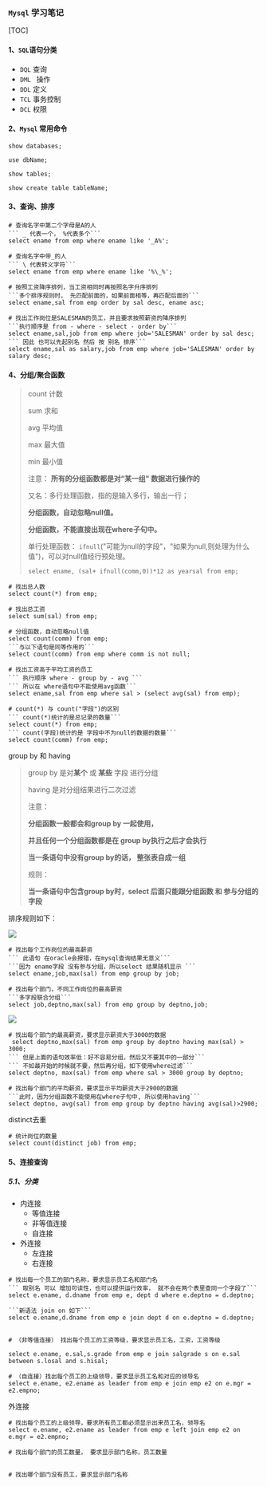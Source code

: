 ### `Mysql` 学习笔记

[TOC]

#### 1、`SQL`语句分类

- `DQL` 查询
- `DML ` 操作
- `DDL` 定义
- `TCL` 事务控制
- `DCL` 权限

#### 2、`Mysql` 常用命令

```mysql
show databases;

use dbName;

show tables;

show create table tableName;

```

#### 3、查询、排序

~~~mysql
# 查询名字中第二个字母是A的人
``` _ 代表一个， %代表多个```
select ename from emp where ename like '_A%';

# 查询名字中带_的人
``` \ 代表转义字符```
select ename from emp where ename like '%\_%';

# 按照工资降序排列，当工资相同时再按照名字升序排列
```多个排序规则时， 先匹配前面的，如果前面相等，再匹配后面的```
select ename,sal from emp order by sal desc, ename asc;

# 找出工作岗位是SALESMAN的员工，并且要求按照薪资的降序排列
```执行顺序是 from - where - select - order by```
select ename,sal,job from emp where job='SALESMAN' order by sal desc;
``` 因此 也可以先起别名 然后 按 别名 排序```
select ename,sal as salary,job from emp where job='SALESMAN' order by salary desc;

~~~

#### 4、分组/聚合函数

> count 计数
>
> sum 求和
>
> avg 平均值
>
> max 最大值
>
> min 最小值
>
> 注意： **所有的分组函数都是对“某一组" 数据进行操作的**
>
> 又名：多行处理函数，指的是输入多行，输出一行；
>
> **分组函数，自动忽略null值。**
>
> **分组函数，不能直接出现在where子句中。**
>
> 单行处理函数： `ifnull`("可能为null的字段"，"如果为null,则处理为什么值")，可以对null值经行预处理。
>
> `select ename, (sal+ ifnull(comm,0))*12 as yearsal from emp;`

~~~mysql
# 找出总人数
select count(*) from emp;

# 找出总工资
select sum(sal) from emp;

# 分组函数，自动忽略null值
select count(comm) from emp;
```与以下语句是同等作用的```
select count(comm) from emp where comm is not null;

# 找出工资高于平均工资的员工
``` 执行顺序 where - group by - avg ```
``` 所以在 where语句中不能使用avg函数```
select ename,sal from emp where sal > (select avg(sal) from emp);

# count(*) 与 count("字段")的区别
``` count(*)统计的是总记录的数量```
select count(*) from emp;
``` count(字段)统计的是 字段中不为null的数据的数量```
select count(comm) from emp;
~~~

group by 和 having

> group by 是对**某个** 或 **某些** 字段 进行分组
>
> having 是对分组结果进行二次过滤
>
> 注意：
>
> **分组函数一般都会和group by 一起使用，**
>
> **并且任何一个分组函数都是在 group by执行之后才会执行**
>
> **当一条语句中没有group by的话， 整张表自成一组**
>
> 规则：
>
> **当一条语句中包含group by时，select 后面只能跟分组函数 和 参与分组的字段**
>
> 





排序规则如下：

![](https://mkdown-1256191338.cos.ap-beijing.myqcloud.com/20200818153132.png)

~~~mysql
# 找出每个工作岗位的最高薪资
``` 此语句 在oracle会报错，在mysql查询结果无意义```
```因为 ename字段 没有参与分组，所以select 结果随机显示 ```
select ename,job,max(sal) from emp group by job;

# 找出每个部门，不同工作岗位的最高薪资
```多字段联合分组```
select job,deptno,max(sal) from emp group by deptno,job;

~~~

![](https://mkdown-1256191338.cos.ap-beijing.myqcloud.com/20200818161431.png)

~~~mysql
# 找出每个部门的最高薪资，要求显示薪资大于3000的数据
 select deptno,max(sal) from emp group by deptno having max(sal) > 3000;
``` 但是上面的语句效率低：好不容易分组，然后又不要其中的一部分```
``` 不如最开始的时候就不要，然后再分组，如下使用where过滤```
select deptno, max(sal) from emp where sal > 3000 group by deptno;

# 找出每个部门的平均薪资，要求显示平均薪资大于2900的数据
```此时，因为分组函数不能使用在where子句中, 所以使用having```
select deptno, avg(sal) from emp group by deptno having avg(sal)>2900;
~~~

distinct去重

```mysql
# 统计岗位的数量
select count(distinct job) from emp;
```

#### 5、连接查询

##### 5.1、分类

- 内连接
  - 等值连接
  - 非等值连接
  - 自连接
- 外连接
  - 左连接
  - 右连接

~~~mysql
# 找出每一个员工的部门名称，要求显示员工名和部门名
``` 取别名 可以 增加可读性，也可以提供运行效率， 就不会在两个表里查同一个字段了```
select e.ename, d.dname from emp e, dept d where e.deptno = d.deptno;

```新语法 join on 如下```
select e.ename,d.dname from emp e join dept d on e.deptno = d.deptno;


# （非等值连接） 找出每个员工的工资等级，要求显示员工名，工资，工资等级

select e.ename, e.sal,s.grade from emp e join salgrade s on e.sal between s.losal and s.hisal;

# （自连接）找出每个员工的上级领导，要求显示员工名和对应的领导名
select e.ename, e2.ename as leader from emp e join emp e2 on e.mgr = e2.empno;
~~~

外连接

```mysql
# 找出每个员工的上级领导，要求所有员工都必须显示出来员工名，领导名
select e.ename, e2.ename as leader from emp e left join emp e2 on e.mgr = e2.empno;

# 找出每个部门的员工数量， 要求显示部门名称，员工数量


# 找出哪个部门没有员工，要求显示部门名称

```

